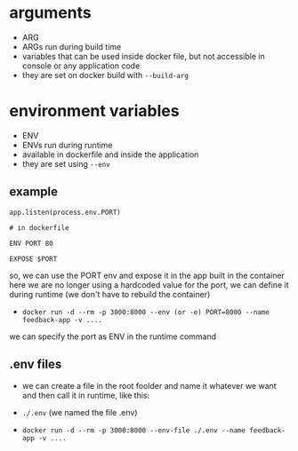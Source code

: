 # arguments

- ARG
- ARGs run during build time
- variables that can be used inside docker file, but not accessible in console or any application code
- they are set on docker build with `--build-arg`

# environment variables

- ENV
- ENVs run during runtime
- available in dockerfile and inside the application
- they are set using `--env`

## example

```
app.listen(process.env.PORT)

# in dockerfile

ENV PORT 80

EXPOSE $PORT
```

so, we can use the PORT env and expose it in the app built in the container
here we are no longer using a hardcoded value for the port, 
we can define it during runtime (we don't have to rebuild the container)

- `docker run -d --rm -p 3000:8000 --env (or -e) PORT=8000 --name feedback-app -v ....`

we can specify the port as ENV in the runtime command

## .env files

- we can create a file in the root foolder and name it whatever we want and then call it in runtime, like this:

- `./.env` (we named the file .env)
- `docker run -d --rm -p 3000:8000 --env-file ./.env --name feedback-app -v ....`